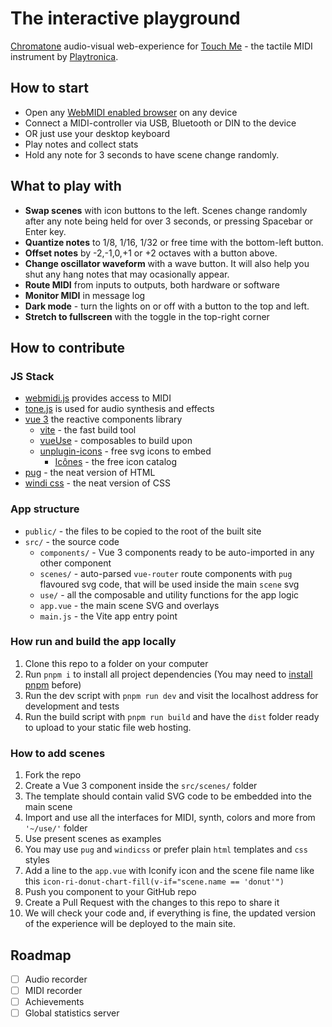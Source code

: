 # The interactive playground

[Chromatone](https://chromatone.center) audio-visual web-experience for [Touch Me](https://shop.playtronica.com/products/touchme) - the tactile MIDI instrument by [Playtronica](https://playtronica.com).

## How to start

- Open any [WebMIDI enabled browser](https://caniuse.com/?search=midi) on any device
- Connect a MIDI-controller via USB, Bluetooth or DIN to the device
- OR just use your desktop keyboard
- Play notes and collect stats
- Hold any note for 3 seconds to have scene change randomly.

## What to play with

- **Swap scenes** with icon buttons to the left. Scenes change randomly after any note being held for over 3 seconds, or pressing Spacebar or Enter key.
- **Quantize notes** to 1/8, 1/16, 1/32 or free time with the bottom-left button.
- **Offset notes** by -2,-1,0,+1 or +2 octaves with a button above.
- **Change oscillator waveform** with a wave button. It will also help you shut any hang notes that may ocasionally appear.
- **Route MIDI** from inputs to outputs, both hardware or software
- **Monitor MIDI** in message log
- **Dark mode** - turn the lights on or off with a button to the top and left.
- **Stretch to fullscreen** with the toggle in the top-right corner

## How to contribute

### JS Stack

- [webmidi.js](https://webmidijs.org/docs/) provides access to MIDI
- [tone.js](https://tonejs.github.io) is used for audio synthesis and effects
- [vue 3](https://v3.vuejs.org/) the reactive components library
  - [vite](https://vitejs.dev/) - the fast build tool
  - [vueUse](https://vueuse.org) - composables to build upon
  - [unplugin-icons](https://github.com/antfu/unplugin-icons) - free svg icons to embed
    - [Icônes](https://icones.js.org/) - the free icon catalog
- [pug](https://pugjs.org/api/getting-started.html) - the neat version of HTML
- [windi css](https://windicss.org/) - the neat version of CSS

### App structure

- `public/` - the files to be copied to the root of the built site
- `src/` - the source code
  - `components/` - Vue 3 components ready to be auto-imported in any other component
  - `scenes/` - auto-parsed `vue-router` route components with `pug` flavoured svg code, that will be used inside the main `scene` svg
  - `use/` - all the composable and utility functions for the app logic
  - `app.vue` - the main scene SVG and overlays
  - `main.js` - the Vite app entry point

### How run and build the app locally

1. Clone this repo to a folder on your computer
2. Run `pnpm i` to install all project dependencies (You may need to [install pnpm](https://pnpm.io/installation) before)
3. Run the dev script with `pnpm run dev` and visit the localhost address for development and tests
4. Run the build script with `pnpm run build` and have the `dist` folder ready to upload to your static file web hosting.

### How to add scenes

1. Fork the repo
2. Create a Vue 3 component inside the `src/scenes/` folder
3. The template should contain valid SVG code to be embedded into the main scene
4. Import and use all the interfaces for MIDI, synth, colors and more from `'~/use/'` folder
5. Use present scenes as examples
6. You may use `pug` and `windicss` or prefer plain `html` templates and `css` styles
7. Add a line to the `app.vue` with Iconify icon and the scene file name like this
   `icon-ri-donut-chart-fill(v-if="scene.name == 'donut'")`
8. Push you component to your GitHub repo
9. Create a Pull Request with the changes to this repo to share it
10. We will check your code and, if everything is fine, the updated version of the experience will be deployed to the main site.


## Roadmap

- [ ] Audio recorder
- [ ] MIDI recorder
- [ ] Achievements
- [ ] Global statistics server